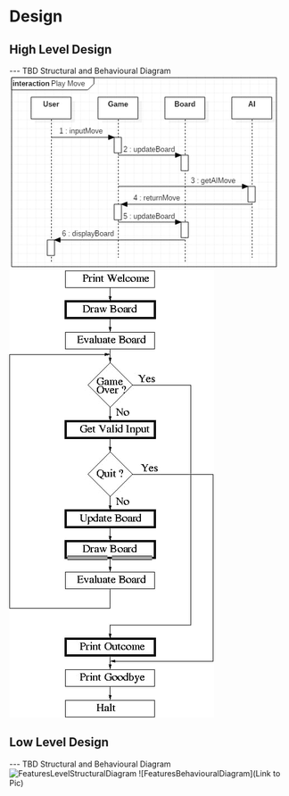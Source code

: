 # Design

## High Level Design 

--- TBD Structural and Behavioural Diagram
![HighLevelStructuralDiagram](https://github.com/janardhannaidu10/M1_Tic-Tac-Toe_C/blob/main/tic-tac-toe-mini-project/image3.jpeg)
![HighLevelBehaviouralDiagram](https://github.com/janardhannaidu10/M1_Tic-Tac-Toe_C/blob/main/tic-tac-toe-mini-project/image4.jpeg)

## Low Level Design 

--- TBD Structural and Behavioural Diagram
![FeaturesLevelStructuralDiagram]()
![FeaturesBehaviouralDiagram](Link to Pic)
